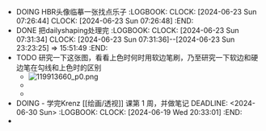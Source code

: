 - DOING HBR头像临摹一张找点乐子
  :LOGBOOK:
  CLOCK: [2024-06-23 Sun 07:26:44]
  CLOCK: [2024-06-23 Sun 07:26:48]
  :END:
- DONE 把dailyshaping处理完
  :LOGBOOK:
  CLOCK: [2024-06-23 Sun 07:31:34]
  CLOCK: [2024-06-23 Sun 07:31:36]--[2024-06-23 Sun 23:23:25] =>  15:51:49
  :END:
- TODO 研究一下这张图，看看上色时何时用软边笔刷，乃至研究一下软边和硬边笔在勾线和上色时的区别
	- ![119913660_p0.png](../assets/119913660_p0_1719156297347_0.png)
	-
	-
- DOING - 学完Krenz [[绘画/透视]] 课第 1 周，并做笔记
  DEADLINE: <2024-06-30 Sun>
  :LOGBOOK:
  CLOCK: [2024-06-19 Wed 20:33:01]
  :END:
-